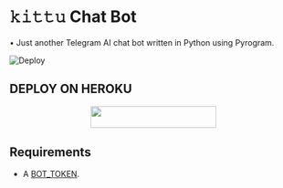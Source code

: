 # 𝚔𝚒𝚝𝚝𝚞 Chat Bot
• Just another Telegram AI chat bot written in Python using Pyrogram.


![Deploy](https://telegra.ph/file/f50a8dd474ea430e3a7a5.jpg)

## DEPLOY ON HEROKU

<p align="center"><a href="https://heroku.com/deploy?template=https://github.com/KIRANRAJ6554/-"> <img src="https://img.shields.io/badge/Deploy%20To%20Heroku-grey?style=for-the-badge&logo=heroku" width="220" height="38.45"/></a></p>

## Requirements

- A [BOT_TOKEN](https://t.me/botfather).
